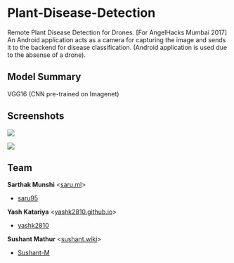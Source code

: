 # Plant-Disease-Detection
Remote Plant Disease Detection for Drones. [For AngelHacks Mumbai 2017]
An Android application acts as a camera for capturing the image and sends it to the backend for disease classification.
(Android application is used due to the absense of a drone).

## Model Summary
 VGG16 (CNN pre-trained on Imagenet)

## Screenshots

![](http://hackathon.io.s3.amazonaws.com/screenshots/images/000/004/448/original/WhatsApp_Image_2017-04-30_at_12.57.50_PM.jpeg)

![](http://hackathon.io.s3.amazonaws.com/screenshots/images/000/004/452/original/WhatsApp_Image_2017-04-30_at_12.52.55_PM.jpeg)
## Team
**Sarthak Munshi** &lt;<a href="https://saru.ml">saru.ml</a>&gt;
* [saru95](https://github.com/saru95) 

**Yash Katariya** &lt;<a href="https://yashk2810.github.io">yashk2810.github.io</a>&gt;
* [yashk2810](https://github.com/yashk2810) 

**Sushant Mathur** &lt;<a href="http://sushantmathur.me">sushant.wiki</a>&gt;
* [Sushant-M](https://github.com/Sushant-M) 
